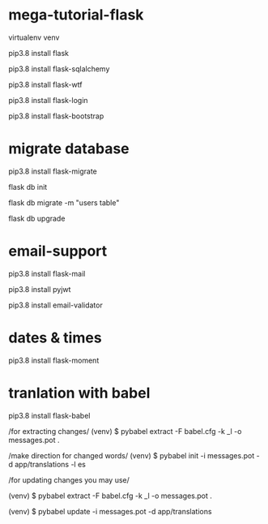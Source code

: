 # mega-tutorial-flask
virtualenv venv 

pip3.8 install flask

pip3.8 install flask-sqlalchemy

pip3.8 install flask-wtf

pip3.8 install flask-login

pip3.8 install flask-bootstrap

# migrate database
pip3.8 install flask-migrate

flask db init

flask db migrate -m "users table"

flask db upgrade


# email-support
pip3.8 install flask-mail

pip3.8 install pyjwt

pip3.8 install email-validator

# dates & times
pip3.8 install flask-moment

# tranlation with babel
pip3.8 install flask-babel

/for extracting changes/  (venv) $ pybabel extract -F babel.cfg -k _l -o messages.pot .

/make direction for changed words/  (venv) $ pybabel init -i messages.pot -d app/translations -l es

/for updating changes you may use/

(venv) $ pybabel extract -F babel.cfg -k _l -o messages.pot .

(venv) $ pybabel update -i messages.pot -d app/translations
